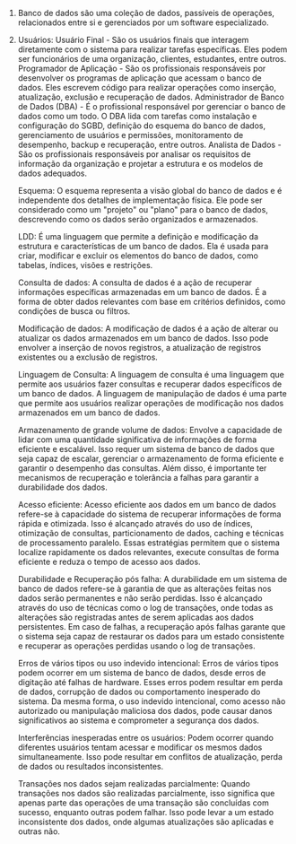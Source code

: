1) Banco de dados são uma coleção de dados, passíveis de operações, relacionados entre si e gerenciados por um software especializado.
2) Usuários:
   Usuário Final - São os usuários finais que interagem diretamente com o sistema para realizar tarefas específicas. Eles podem ser funcionários de uma organização, clientes, estudantes, entre outros.
   Programador de Aplicação - São os profissionais responsáveis por desenvolver os programas de aplicação que acessam o banco de dados. Eles escrevem código para realizar operações como inserção, atualização, exclusão e recuperação de dados.
   Administrador de Banco de Dados (DBA) - É o profissional responsável por gerenciar o banco de dados como um todo. O DBA lida com tarefas como instalação e configuração do SGBD, definição do esquema do banco de dados, gerenciamento de usuários e permissões, monitoramento de desempenho, backup e recuperação, entre outros.
   Analista de Dados - São os profissionais responsáveis por analisar os requisitos de informação da organização e projetar a estrutura e os modelos de dados adequados.

   Esquema: O esquema representa a visão global do banco de dados e é independente dos detalhes de implementação física. Ele pode ser considerado como um "projeto" ou "plano" para o banco de dados, descrevendo como os dados serão organizados e armazenados.

   LDD: É uma linguagem que permite a definição e modificação da estrutura e características de um banco de dados. Ela é usada para criar, modificar e excluir os elementos do banco de dados, como tabelas, índices, visões e restrições.

   Consulta de dados: A consulta de dados é a ação de recuperar informações específicas armazenadas em um banco de dados. É a forma de obter dados relevantes com base em critérios definidos, como condições de busca ou filtros.

   Modificação de dados: A modificação de dados é a ação de alterar ou atualizar os dados armazenados em um banco de dados. Isso pode envolver a inserção de novos registros, a atualização de registros existentes ou a exclusão de registros.

   Linguagem de Consulta: A linguagem de consulta é uma linguagem que permite aos usuários fazer consultas e recuperar dados específicos de um banco de dados. A linguagem de manipulação de dados é uma parte que permite aos usuários realizar operações de modificação nos dados armazenados em um banco de dados. 

   Armazenamento de grande volume de dados: Envolve a capacidade de lidar com uma quantidade significativa de informações de forma eficiente e escalável. Isso requer um sistema de banco de dados que seja capaz de escalar, gerenciar o armazenamento de forma eficiente e garantir o desempenho das consultas. Além disso, é importante ter mecanismos de recuperação e tolerância a falhas para garantir a durabilidade dos dados.

   Acesso eficiente: Acesso eficiente aos dados em um banco de dados refere-se à capacidade do sistema de recuperar informações de forma rápida e otimizada. Isso é alcançado através do uso de índices, otimização de consultas, particionamento de dados, caching e técnicas de processamento paralelo. Essas estratégias permitem que o sistema localize rapidamente os dados relevantes, execute consultas de forma eficiente e reduza o tempo de acesso aos dados.

   Durabilidade e Recuperação pós falha: A durabilidade em um sistema de banco de dados refere-se à garantia de que as alterações feitas nos dados serão permanentes e não serão perdidas. Isso é alcançado através do uso de técnicas como o log de transações, onde todas as alterações são registradas antes de serem aplicadas aos dados persistentes. Em caso de falhas, a recuperação após falhas garante que o sistema seja capaz de restaurar os dados para um estado consistente e recuperar as operações perdidas usando o log de transações.

   Erros de vários tipos ou uso indevido intencional: Erros de vários tipos podem ocorrer em um sistema de banco de dados, desde erros de digitação até falhas de hardware. Esses erros podem resultar em perda de dados, corrupção de dados ou comportamento inesperado do sistema. Da mesma forma, o uso indevido intencional, como acesso não autorizado ou manipulação maliciosa dos dados, pode causar danos significativos ao sistema e comprometer a segurança dos dados.

   Interferências inesperadas entre os usuários: Podem ocorrer quando diferentes usuários tentam acessar e modificar os mesmos dados simultaneamente. Isso pode resultar em conflitos de atualização, perda de dados ou resultados inconsistentes.

   Transações nos dados sejam realizadas parcialmente: Quando transações nos dados são realizadas parcialmente, isso significa que apenas parte das operações de uma transação são concluídas com sucesso, enquanto outras podem falhar. Isso pode levar a um estado inconsistente dos dados, onde algumas atualizações são aplicadas e outras não.

